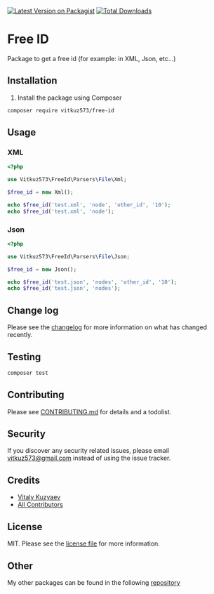 [![Latest Version on Packagist][ico-version]][link-packagist]
[![Total Downloads][ico-downloads]][link-downloads]

# Free ID

Package to get a free id (for example: in XML, Json, etc...)

## Installation

1) Install the package using Composer
```bash
composer require vitkuz573/free-id
```

## Usage

### XML
```php
<?php

use Vitkuz573\FreeId\Parsers\File\Xml;

$free_id = new Xml();

echo $free_id('test.xml', 'node', 'other_id', '10');
echo $free_id('test.xml', 'node');
```

### Json
```php
<?php

use Vitkuz573\FreeId\Parsers\File\Json;

$free_id = new Json();

echo $free_id('test.json', 'nodes', 'other_id', '10');
echo $free_id('test.json', 'nodes');
```

## Change log

Please see the [changelog](CHANGELOG.md) for more information on what has changed recently.

## Testing

```bash
composer test
```

## Contributing

Please see [CONTRIBUTING.md](CONTRIBUTING.md) for details and a todolist.

## Security

If you discover any security related issues, please email [vitkuz573@gmail.com](mailto:vitkuz573@gmail.com) instead of using the issue tracker.

## Credits

- [Vitaly Kuzyaev][link-author]
- [All Contributors][link-contributors]

## License

MIT. Please see the [license file](LICENSE) for more information.

## Other

My other packages can be found in the following [repository](https://github.com/vitkuz573/composer_packages)

[ico-version]: https://img.shields.io/packagist/v/vitkuz573/free-id.svg?style=flat-square
[ico-downloads]: https://img.shields.io/packagist/dt/vitkuz573/free-id.svg?style=flat-square

[link-packagist]: https://packagist.org/packages/vitkuz573/free-id
[link-downloads]: https://packagist.org/packages/vitkuz573/free-id
[link-author]: https://github.com/vitkuz573
[link-contributors]: ../../contributors
